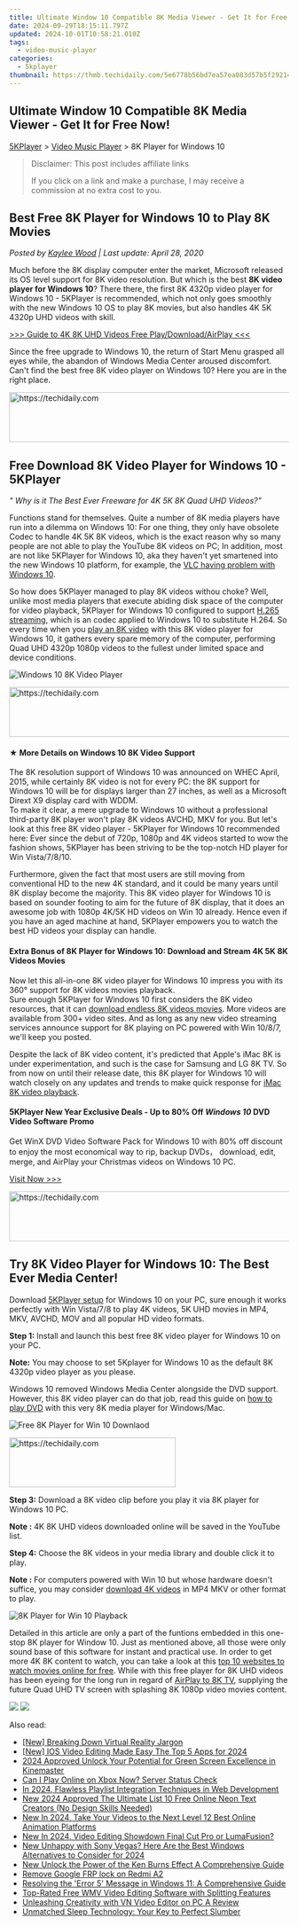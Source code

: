 ```yaml
---
title: Ultimate Window 10 Compatible 8K Media Viewer - Get It for Free Now!
date: 2024-09-29T18:15:11.797Z
updated: 2024-10-01T10:58:21.010Z
tags:
  - video-music-player
categories:
  - 5kplayer
thumbnail: https://thmb.techidaily.com/5e6778b56bd7ea57ea083d57b5f2921418b00d25e671abbc75a29215718a300d.jpg
---
```


## Ultimate Window 10 Compatible 8K Media Viewer - Get It for Free Now!

[5KPlayer](https://tools.techidaily.com/5kplayer/products/) \> [Video Music Player](https://tools.techidaily.com/5kplayer/video-music-player/) \> 8K Player for Windows 10

>  Disclaimer: This post includes affiliate links
>
>  If you click on a link and make a purchase, I may receive a commission at no extra cost to you.
>

## Best Free 8K Player for Windows 10 to Play 8K Movies

 _Posted by [Kaylee Wood](https://www.quora.com/profile/Amanda-Hu-21) | Last update: April 28, 2020_

Much before the 8K display computer enter the market, Microsoft released its OS level support for 8K video resolution. But which is the best **8K video player for Windows 10**? There there, the first 8K 4320p video player for Windows 10 - 5KPlayer is recommended, which not only goes smoothly with the new Windows 10 OS to play 8K movies, but also handles 4K 5K 4320p UHD videos with skill.

[\>>> Guide to 4K 8K UHD Videos Free Play/Download/AirPlay <<<](https://tools.techidaily.com/5kplayer/video-music-player/)

Since the free upgrade to Windows 10, the return of Start Menu grasped all eyes while, the abandon of Windows Media Center aroused discomfort. Can't find the best free 8K video player on Windows 10? Here you are in the right place.

<!-- affiliate ads begin -->
<a href="https://appsumo.8odi.net/c/5597632/2037359/7443" target="_top" id="2037359">
  <img src="//a.impactradius-go.com/display-ad/7443-2037359" border="0" alt="https://techidaily.com" width="728" height="90"/>
</a>
<img height="0" width="0" src="https://appsumo.8odi.net/i/5597632/2037359/7443" style="position:absolute;visibility:hidden;" border="0" />
<!-- affiliate ads end -->

## Free Download 8K Video Player for Windows 10 - 5KPlayer

_" Why is it The Best Ever Freeware for 4K 5K 8K Quad UHD Videos?"_ 

Functions stand for themselves. Quite a number of 8K media players have run into a dilemma on Windows 10: For one thing, they only have obsolete Codec to handle 4K 5K 8K videos, which is the exact reason why so many people are not able to play the YouTube 8K videos on PC; In addition, most are not like 5KPlayer for Windows 10, aka they haven't yet smartened into the new Windows 10 platform, for example, the [VLC having problem with Windows 10](https://tools.techidaily.com/5kplayer/video-music-player/).

So how does 5KPlayer managed to play 8K videos withou choke? Well, unlike most media players that execute abiding disk space of the computer for video playback, 5KPlayer for Windows 10 configured to support [H.265 streaming](https://tools.techidaily.com/5kplayer/airplay/), which is an codec applied to Windows 10 to substitute H.264\. So every time when you [play an 8K video](https://tools.techidaily.com/5kplayer/video-music-player/) with this 8K video player for Windows 10, it gathers every spare memory of the computer, performing Quad UHD 4320p 1080p videos to the fullest under limited space and device conditions.

![Windows 10 8K Video Player](https://www.5kplayer.com/video-music-player/img/5kp-8k-player-win10-yxt-061701.jpg) 

<!-- affiliate ads begin -->
<a href="https://aligracehair.sjv.io/c/5597632/1880944/19272" target="_top" id="1880944">
  <img src="//a.impactradius-go.com/display-ad/19272-1880944" border="0" alt="https://techidaily.com" width="728" height="90"/>
</a>
<img height="0" width="0" src="https://aligracehair.sjv.io/i/5597632/1880944/19272" style="position:absolute;visibility:hidden;" border="0" />
<!-- affiliate ads end -->

#### **★ More Details on Windows 10 8K Video Support**

The 8K resolution support of Windows 10 was announced on WHEC April, 2015, while certainly 8K video is not for every PC: the 8K support for Windows 10 will be for displays larger than 27 inches, as well as a Microsoft Dirext X9 display card with WDDM.  
 To make it clear, a mere upgrade to Windows 10 without a professional third-party 8K player won't play 8K videos AVCHD, MKV for you. But let's look at this free 8K video player - 5KPlayer for Windows 10 recommended here: Ever since the debut of 720p, 1080p and 4K videos started to wow the fashion shows, 5KPlayer has been striving to be the top-notch HD player for Win Vista/7/8/10.

Furthermore, given the fact that most users are still moving from conventional HD to the new 4K standard, and it could be many years until 8K display become the majority. This 8K video player for Windows 10 is based on sounder footing to aim for the future of 8K display, that it does an awesome job with 1080p 4K/5K HD videos on Win 10 already. Hence even if you have an aged machine at hand, 5KPlayer empowers you to watch the best HD videos your display can handle.

#### **Extra Bonus of 8K Player for Windows 10: Download and Stream 4K 5K 8K Videos Movies**

Now let this all-in-one 8K video player for Windows 10 impress you with its 360° support for 8K videos movies playback.  
Sure enough 5KPlayer for Windows 10 first considers the 8K video resources, that it can [download endless 8K videos movies](https://tools.techidaily.com/5kplayer/youtube-download/). More videos are available from 300+ video sites. And as long as any new video streaming services announce support for 8K playing on PC powered with Win 10/8/7, we'll keep you posted.

Despite the lack of 8K video content, it's predicted that Apple's iMac 8K is under experimentation, and such is the case for Samsung and LG 8K TV. So from now on until their release date, this 8K player for Windows 10 will watch closely on any updates and trends to make quick response for [iMac 8K video playback](https://tools.techidaily.com/5kplayer/video-music-player/).

#### 5KPlayer New Year Exclusive Deals  \- Up to 80% Off _Windows 10_ DVD Video Software Promo

Get WinX DVD Video Software Pack for Windows 10 with 80% off discount to enjoy the most economical way to rip, backup DVDs， download, edit, merge, and AirPlay your Christmas videos on Windows 10 PC.

[Visit Now >>>](https://tools.techidaily.com/5kplayer/products/) 

<!-- affiliate ads begin -->
<a href="https://aligracehair.sjv.io/c/5597632/2087253/19272" target="_top" id="2087253">
  <img src="//a.impactradius-go.com/display-ad/19272-2087253" border="0" alt="https://techidaily.com" width="728" height="90"/>
</a>
<img height="0" width="0" src="https://aligracehair.sjv.io/i/5597632/2087253/19272" style="position:absolute;visibility:hidden;" border="0" />
<!-- affiliate ads end -->

## Try 8K Video Player for Windows 10: The Best Ever Media Center!

Download [5KPlayer setup](https://tools.techidaily.com/5kplayer/video-music-player/) for Windows 10 on your PC, sure enough it works perfectly with Win Vista/7/8 to play 4K videos, 5K UHD movies in MP4, MKV, AVCHD, MOV and all popular HD video formats.

**Step 1:** Install and launch this best free 8K video player for Windows 10 on your PC.

**Note:** You may choose to set 5Kplayer for Windows 10 as the default 8K 4320p video player as you please.

Windows 10 removed Windows Media Center alongside the DVD support. However, this 8K video player can do that job, read this guide on [how to play DVD](https://tools.techidaily.com/5kplayer/video-music-player/) with this very 8K media player for Windows/Mac.

![Free 8K Player for Win 10 Downlaod](https://www.5kplayer.com/video-music-player/img/download-8k-movies.jpg) 

<!-- affiliate ads begin -->
<a href="https://aligracehair.sjv.io/c/5597632/1868586/19272" target="_top" id="1868586">
  <img src="//a.impactradius-go.com/display-ad/19272-1868586" border="0" alt="https://techidaily.com" width="300" height="90"/>
</a>
<img height="0" width="0" src="https://aligracehair.sjv.io/i/5597632/1868586/19272" style="position:absolute;visibility:hidden;" border="0" />
<!-- affiliate ads end -->

**Step 3:** Download a 8K video clip before you play it via 8K player for Windows 10 PC.

**Note :** 4K 8K UHD videos downloaded online will be saved in the YouTube list.

**Step 4:** Choose the 8K videos in your media library and double click it to play.

**Note :** For computers powered with Win 10 but whose hardware doesn't suffice, you may consider [download 4K videos](https://tools.techidaily.com/5kplayer/youtube-download/) in MP4 MKV or other format to play.

![8K Player for Win 10 Playback](https://www.5kplayer.com/video-music-player/img/play-8k-movies-on-mac.jpg) 

Detailed in this article are only a part of the funtions embedded in this one-stop 8K player for Window 10\. Just as mentioned above, all those were only sound base of this software for instant and practical use. In order to get more 4K 8K content to watch, you can take a look at this [top 10 websites to watch movies online for free](https://tools.techidaily.com/5kplayer/youtube-download/). While with this free player for 8K UHD videos has been eyeing for the long run in regard of [AirPlay to 8K TV](https://tools.techidaily.com/5kplayer/airplay/), supplying the future Quad UHD TV screen with splashing 8K 1080p video movies content.

[![](https://www.5kplayer.com/video-music-player/../button/freedownwhitewin.png)](https://tools.techidaily.com/5kplayer/products/) [![](https://www.5kplayer.com/video-music-player/../button/freedownbackmac.png)](https://tools.techidaily.com/5kplayer/products/)

<ins class="adsbygoogle"
     style="display:block"
     data-ad-format="autorelaxed"
     data-ad-client="ca-pub-7571918770474297"
     data-ad-slot="1223367746"></ins>

<ins class="adsbygoogle"
     style="display:block"
     data-ad-client="ca-pub-7571918770474297"
     data-ad-slot="8358498916"
     data-ad-format="auto"
     data-full-width-responsive="true"></ins>

<span class="atpl-alsoreadstyle">Also read:</span>
<div><ul>
<li><a href="https://extra-hints.techidaily.com/new-breaking-down-virtual-reality-jargon/"><u>[New] Breaking Down Virtual Reality Jargon</u></a></li>
<li><a href="https://youtube-data.techidaily.com/os-video-editing-made-easy-the-top-5-apps-for-2024/"><u>[New] IOS Video Editing Made Easy The Top 5 Apps for 2024</u></a></li>
<li><a href="https://some-guidance.techidaily.com/2024-approved-unlock-your-potential-for-green-screen-excellence-in-kinemaster/"><u>2024 Approved Unlock Your Potential for Green Screen Excellence in Kinemaster</u></a></li>
<li><a href="https://win-blog.techidaily.com/1723006591674-can-i-play-online-on-xbox-now-server-status-check/"><u>Can I Play Online on Xbox Now? Server Status Check</u></a></li>
<li><a href="https://youtube-help.techidaily.com/in-2024-flawless-playlist-integration-techniques-in-web-development/"><u>In 2024, Flawless Playlist Integration Techniques in Web Development</u></a></li>
<li><a href="https://video-creation-software.techidaily.com/new-2024-approved-the-ultimate-list-10-free-online-neon-text-creators-no-design-skills-needed/"><u>New 2024 Approved The Ultimate List 10 Free Online Neon Text Creators (No Design Skills Needed)</u></a></li>
<li><a href="https://video-creation-software.techidaily.com/new-in-2024-take-your-videos-to-the-next-level-12-best-online-animation-platforms/"><u>New In 2024, Take Your Videos to the Next Level 12 Best Online Animation Platforms</u></a></li>
<li><a href="https://video-creation-software.techidaily.com/new-in-2024-video-editing-showdown-final-cut-pro-or-lumafusion/"><u>New In 2024, Video Editing Showdown Final Cut Pro or LumaFusion?</u></a></li>
<li><a href="https://video-creation-software.techidaily.com/new-unhappy-with-sony-vegas-here-are-the-best-windows-alternatives-to-consider-for-2024/"><u>New Unhappy with Sony Vegas? Here Are the Best Windows Alternatives to Consider for 2024</u></a></li>
<li><a href="https://video-creation-software.techidaily.com/new-unlock-the-power-of-the-ken-burns-effect-a-comprehensive-guide/"><u>New Unlock the Power of the Ken Burns Effect A Comprehensive Guide</u></a></li>
<li><a href="https://review-topics.techidaily.com/remove-google-frp-lock-on-redmi-a2-by-drfone-android-unlock-remove-google-frp/"><u>Remove Google FRP lock on Redmi A2</u></a></li>
<li><a href="https://win-howtos.techidaily.com/resolving-the-error-5-message-in-windows-11-a-comprehensive-guide/"><u>Resolving the 'Error 5' Message in Windows 11: A Comprehensive Guide</u></a></li>
<li><a href="https://video-creation-software.techidaily.com/top-rated-free-wmv-video-editing-software-with-splitting-features/"><u>Top-Rated Free WMV Video Editing Software with Splitting Features</u></a></li>
<li><a href="https://video-creation-software.techidaily.com/unleashing-creativity-with-vn-video-editor-on-pc-a-review/"><u>Unleashing Creativity with VN Video Editor on PC A Review</u></a></li>
<li><a href="https://buynow-tips.techidaily.com/unmatched-sleep-technology-your-key-to-perfect-slumber/"><u>Unmatched Sleep Technology: Your Key to Perfect Slumber</u></a></li>
</ul></div>

